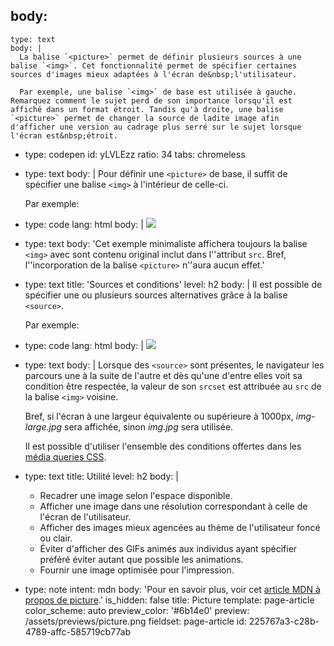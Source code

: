 body:
  -
    type: text
    body: |
      La balise `<picture>` permet de définir plusieurs sources à une balise `<img>`. Cet fonctionnalité permet de spécifier certaines sources d'images mieux adaptées à l'écran de&nbsp;l'utilisateur.
      
      Par exemple, une balise `<img>` de base est utilisée à gauche. Remarquez comment le sujet perd de son importance lorsqu'il est affiché dans un format étroit. Tandis qu'à droite, une balise `<picture>` permet de changer la source de ladite image afin d'afficher une version au cadrage plus serré sur le sujet lorsque l'écran est&nbsp;étroit.
  -
    type: codepen
    id: yLVLEzz
    ratio: 34
    tabs: chromeless
  -
    type: text
    body: |
      Pour définir une `<picture>` de base, il suffit de spécifier une balise `<img>` à l'intérieur de&nbsp;celle-ci.
      
      Par exemple:
  -
    type: code
    lang: html
    body: |
      <picture>
        <img src="img.jpg">
      </picture>
  -
    type: text
    body: 'Cet exemple minimaliste affichera toujours la balise `<img>` avec sont contenu original inclut dans l''attribut&nbsp;`src`. Bref, l''incorporation de la balise `<picture>` n''aura aucun&nbsp;effet.'
  -
    type: text
    title: 'Sources et conditions'
    level: h2
    body: |
      Il est possible de spécifier une ou plusieurs sources alternatives grâce à la balise `<source>`.
      
      Par exemple:
  -
    type: code
    lang: html
    body: |
      <picture>
        <source srcset="img-large.jpg" media="(min-width: 1000px)">
        <img src="img.jpg">
      </picture>
  -
    type: text
    body: |
      Lorsque des `<source>` sont présentes, le navigateur les parcours une à la suite de l'autre et dès qu'une d'entre elles voit sa condition être respectée, la valeur de son `srcset` est attribuée au `src` de la balise `<img>`&nbsp;voisine.
      
      Bref, si l'écran à une largeur équivalente ou supérieure à 1000px, _img-large.jpg_ sera affichée, sinon _img.jpg_ sera&nbsp;utilisée.
      
      Il est possible d'utiliser l'ensemble des conditions offertes dans les [média queries&nbsp;CSS](../css/media-queries).
  -
    type: text
    title: Utilité
    level: h2
    body: |
      - Recadrer une image selon l'espace&nbsp;disponible.
      - Afficher une image dans une résolution correspondant à celle de l'écran de&nbsp;l'utilisateur.
      - Afficher des images mieux agencées au thème de l'utilisateur foncé ou&nbsp;clair.
      - Éviter d'afficher des GIFs animés aux individus ayant spécifier préféré éviter autant que possible les&nbsp;animations.
      - Fournir une image optimisée pour&nbsp;l'impression.
  -
    type: note
    intent: mdn
    body: 'Pour en savoir plus, voir cet [article MDN à propos de&nbsp;picture](https://developer.mozilla.org/fr/docs/Web/HTML/Element/picture).'
is_hidden: false
title: Picture
template: page-article
color_scheme: auto
preview_color: '#6b14e0'
preview: /assets/previews/picture.png
fieldset: page-article
id: 225767a3-c28b-4789-affc-585719cb77ab
